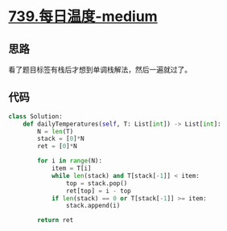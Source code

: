 # [739.每日温度-medium](https://leetcode-cn.com/problems/daily-temperatures/)

## 思路
看了题目标签有栈后才想到单调栈解法，然后一遍就过了。

## 代码
```python
class Solution:
    def dailyTemperatures(self, T: List[int]) -> List[int]:
        N = len(T)
        stack = [0]*N
        ret = [0]*N

        for i in range(N):
            item = T[i]
            while len(stack) and T[stack[-1]] < item:
                top = stack.pop()
                ret[top] = i - top
            if len(stack) == 0 or T[stack[-1]] >= item:
                stack.append(i)

        return ret
```
